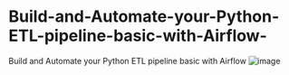 # Build-and-Automate-your-Python-ETL-pipeline-basic-with-Airflow-
Build and Automate your Python ETL pipeline basic with Airflow 
![image](https://github.com/user-attachments/assets/5da992ea-9b65-402d-b256-dc7ae0fbf837)

